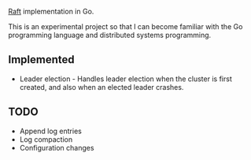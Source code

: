 [Raft](https://raft.github.io/)  implementation in Go.

This is an experimental project so that I can become familiar with the Go programming language and distributed systems programming.

Implemented
----------
+ Leader election - Handles leader election when the cluster is first created, and also when an elected leader crashes.

TODO
------
+ Append log entries
+ Log compaction
+ Configuration changes
